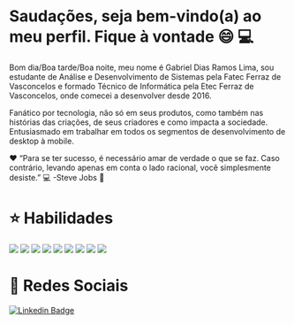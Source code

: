 # Saudações, seja bem-vindo(a) ao meu perfil. Fique à vontade :smile: :computer:
Bom dia/Boa tarde/Boa noite, meu nome é Gabriel Dias Ramos Lima, sou estudante de Análise e Desenvolvimento de Sistemas pela Fatec Ferraz de Vasconcelos e formado Técnico de Informática pela Etec Ferraz de Vasconcelos, onde comecei a desenvolver desde 2016.

Fanático por tecnologia, não só em seus produtos, como também nas histórias das criações, de seus criadores e como impacta a sociedade. Entusiasmado em trabalhar em todos os segmentos de desenvolvimento de desktop à mobile.

:heart: “Para se ter sucesso, é necessário amar de verdade o que se faz. Caso contrário, levando apenas em conta o lado racional, você simplesmente desiste.” :computer:
-Steve Jobs :apple:

# :star: Habilidades
<img src="https://img.shields.io/badge/python-%233776AB.svg?&style=flat-square&logo=python&logoColor=white" /> <img src="https://img.shields.io/badge/html5%20-%23E34F26.svg?&style=for-the-badge&logo=html5&logoColor=white" /> <img src="https://img.shields.io/badge/css3%20-%231572B6.svg?&style=for-the-badge&logo=css3&logoColor=white" /> <img src="https://img.shields.io/badge/java-%23ED8B00.svg?&style=for-the-badge&logo=java&logoColor=white" /> <img src="https://img.shields.io/badge/kotlin-%230095D5.svg?&style=for-the-badge&logo=kotlin&logoColor=white" /> <img src="https://img.shields.io/badge/dart-%230175C2.svg?&style=for-the-badge&logo=dart&logoColor=white" /> <img src="https://img.shields.io/badge/Flutter%20-%2302569B.svg?&style=for-the-badge&logo=Flutter&logoColor=white" /> <img src="https://img.shields.io/badge/mysql-%2300f.svg?&style=for-the-badge&logo=mysql&logoColor=white" /> <img src="https://img.shields.io/badge/Microsoft%20Office-D83B01?logo=microsoft-office&logoColor=white&style=for-the-badge" />

# :iphone: Redes Sociais
[![Linkedin Badge](https://img.shields.io/badge/-LinkedIn-blue?style=flat-square&logo=Linkedin&logoColor=white&link=lhttps://www.linkedin.com/in/gabriel-lima-94466217b/)](https://www.linkedin.com/in/gabriel-lima-94466217b/)
